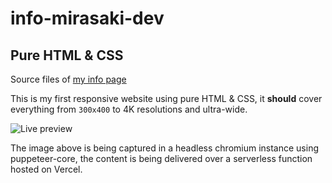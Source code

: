 # info-mirasaki-dev

## Pure HTML & CSS

Source files of [my info page](https://info.mirasaki.dev)

This is my first responsive website using pure HTML &amp; CSS, it **should** cover everything from `300x400` to 4K resolutions and ultra-wide.

![Live preview](https://ss.mirasaki.dev/api/screenshot?page=https://preview.mirasaki.dev)

The image above is being captured in a headless chromium instance using puppeteer-core, the content is being delivered over a serverless function hosted on Vercel.
